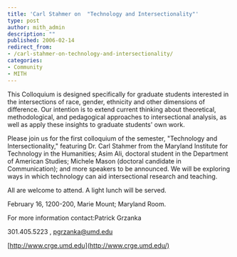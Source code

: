```yaml
---
title: 'Carl Stahmer on  "Technology and Intersectionality"'
type: post
author: mith_admin
description: ""
published: 2006-02-14
redirect_from: 
- /carl-stahmer-on-technology-and-intersectionality/
categories:
- Community
- MITH
---
```

This Colloquium is designed specifically for graduate students interested in the intersections of race, gender, ethnicity and other dimensions of difference. Our intention is to extend current thinking about theoretical, methodological, and pedagogical approaches to intersectional analysis, as well as apply these insights to graduate students' own work.

Please join us for the first colloquium of the semester, "Technology and Intersectionality," featuring Dr. Carl Stahmer from the Maryland Institute for Technology in the Humanities; Asim Ali, doctoral student in the Department of American Studies; Michele Mason (doctoral candidate in Communication); and more speakers to be announced. We will be exploring ways in which technology can aid intersectional research and teaching.

All are welcome to attend. A light lunch will be served.

February 16, 1200-200, Marie Mount; Maryland Room.

For more information contact:Patrick Grzanka

301.405.5223 , [pgrzanka@umd.edu](mailto:pgrzanka@umd.edu)

[http://www.crge.umd.edu](http://www.crge.umd.edu/)
